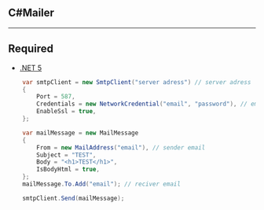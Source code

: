 ## C#Mailer
---
## Required
* [.NET 5][link1]

```c#
    var smtpClient = new SmtpClient("server adress") // server adress
    {
        Port = 587,
        Credentials = new NetworkCredential("email", "password"), // email and password account
        EnableSsl = true,
    };

    var mailMessage = new MailMessage
    {
        From = new MailAddress("email"), // sender email
        Subject = "TEST",
        Body = "<h1>TEST</h1>",
        IsBodyHtml = true,
    };
    mailMessage.To.Add("email"); // reciver email

    smtpClient.Send(mailMessage);
```

[link1]: https://dotnet.microsoft.com/download/dotnet/5.0